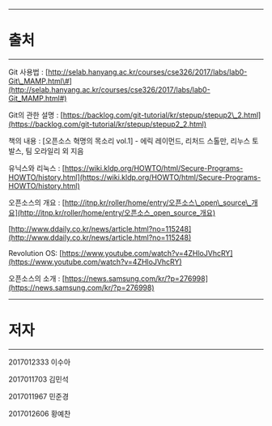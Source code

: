 
---

# 출처

---

Git 사용법 : [http://selab.hanyang.ac.kr/courses/cse326/2017/labs/lab0-Git\_MAMP.html\#](http://selab.hanyang.ac.kr/courses/cse326/2017/labs/lab0-Git_MAMP.html#)

Git의 관한 설명 : [https://backlog.com/git-tutorial/kr/stepup/stepup2\_2.html](https://backlog.com/git-tutorial/kr/stepup/stepup2_2.html)

책의 내용 : \[오픈소스 혁명의 목소리 vol.1\] - 에릭 레이먼드, 리처드 스톨만, 리누스 토발스, 팀 오라일리 외 지음

유닉스와 리눅스 : [https://wiki.kldp.org/HOWTO/html/Secure-Programs-HOWTO/history.html](https://wiki.kldp.org/HOWTO/html/Secure-Programs-HOWTO/history.html)

오픈소스의 개요  : [http://itnp.kr/roller/home/entry/오픈소스\_open\_source\_개요](http://itnp.kr/roller/home/entry/오픈소스_open_source_개요)

[http://www.ddaily.co.kr/news/article.html?no=115248](http://www.ddaily.co.kr/news/article.html?no=115248)

Revolution OS: [https://www.youtube.com/watch?v=4ZHloJVhcRY](https://www.youtube.com/watch?v=4ZHloJVhcRY)

오픈소스의 소개 : [https://news.samsung.com/kr/?p=276998](https://news.samsung.com/kr/?p=276998)

---

# 저자

---

2017012333 이수아

2017011703 김민석

2017011967 민준경

2017012606 황예찬 

